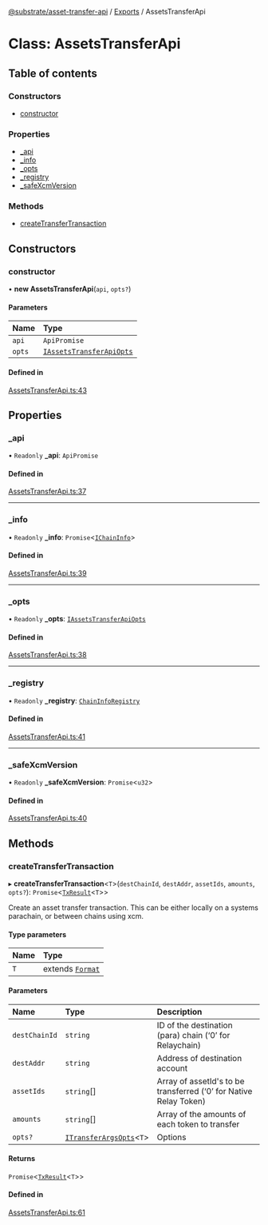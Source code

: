 [@substrate/asset-transfer-api](../README.md) / [Exports](../modules.md) / AssetsTransferApi

# Class: AssetsTransferApi

## Table of contents

### Constructors

- [constructor](AssetsTransferApi.md#constructor)

### Properties

- [\_api](AssetsTransferApi.md#_api)
- [\_info](AssetsTransferApi.md#_info)
- [\_opts](AssetsTransferApi.md#_opts)
- [\_registry](AssetsTransferApi.md#_registry)
- [\_safeXcmVersion](AssetsTransferApi.md#_safexcmversion)

### Methods

- [createTransferTransaction](AssetsTransferApi.md#createtransfertransaction)

## Constructors

### constructor

• **new AssetsTransferApi**(`api`, `opts?`)

#### Parameters

| Name | Type |
| :------ | :------ |
| `api` | `ApiPromise` |
| `opts` | [`IAssetsTransferApiOpts`](../modules/internal_.md#iassetstransferapiopts) |

#### Defined in

[AssetsTransferApi.ts:43](https://github.com/Rymul/asset-transfer-api/blob/e89a971/src/AssetsTransferApi.ts#L43)

## Properties

### \_api

• `Readonly` **\_api**: `ApiPromise`

#### Defined in

[AssetsTransferApi.ts:37](https://github.com/Rymul/asset-transfer-api/blob/e89a971/src/AssetsTransferApi.ts#L37)

___

### \_info

• `Readonly` **\_info**: `Promise`<[`IChainInfo`](../interfaces/internal_.IChainInfo.md)\>

#### Defined in

[AssetsTransferApi.ts:39](https://github.com/Rymul/asset-transfer-api/blob/e89a971/src/AssetsTransferApi.ts#L39)

___

### \_opts

• `Readonly` **\_opts**: [`IAssetsTransferApiOpts`](../modules/internal_.md#iassetstransferapiopts)

#### Defined in

[AssetsTransferApi.ts:38](https://github.com/Rymul/asset-transfer-api/blob/e89a971/src/AssetsTransferApi.ts#L38)

___

### \_registry

• `Readonly` **\_registry**: [`ChainInfoRegistry`](../modules/internal_.md#chaininforegistry)

#### Defined in

[AssetsTransferApi.ts:41](https://github.com/Rymul/asset-transfer-api/blob/e89a971/src/AssetsTransferApi.ts#L41)

___

### \_safeXcmVersion

• `Readonly` **\_safeXcmVersion**: `Promise`<`u32`\>

#### Defined in

[AssetsTransferApi.ts:40](https://github.com/Rymul/asset-transfer-api/blob/e89a971/src/AssetsTransferApi.ts#L40)

## Methods

### createTransferTransaction

▸ **createTransferTransaction**<`T`\>(`destChainId`, `destAddr`, `assetIds`, `amounts`, `opts?`): `Promise`<[`TxResult`](../interfaces/internal_.TxResult.md)<`T`\>\>

Create an asset transfer transaction. This can be either locally on a systems parachain,
or between chains using xcm.

#### Type parameters

| Name | Type |
| :------ | :------ |
| `T` | extends [`Format`](../modules/internal_.md#format) |

#### Parameters

| Name | Type | Description |
| :------ | :------ | :------ |
| `destChainId` | `string` | ID of the destination (para) chain (‘0’ for Relaychain) |
| `destAddr` | `string` | Address of destination account |
| `assetIds` | `string`[] | Array of assetId's to be transferred (‘0’ for Native Relay Token) |
| `amounts` | `string`[] | Array of the amounts of each token to transfer |
| `opts?` | [`ITransferArgsOpts`](../interfaces/internal_.ITransferArgsOpts.md)<`T`\> | Options |

#### Returns

`Promise`<[`TxResult`](../interfaces/internal_.TxResult.md)<`T`\>\>

#### Defined in

[AssetsTransferApi.ts:61](https://github.com/Rymul/asset-transfer-api/blob/e89a971/src/AssetsTransferApi.ts#L61)
